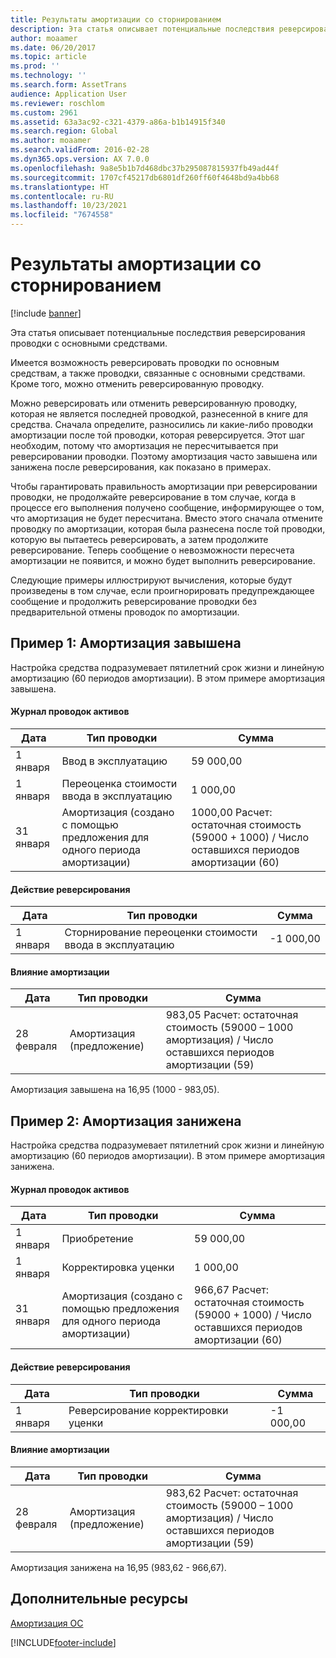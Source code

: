 ```yaml
---
title: Результаты амортизации со сторнированием
description: Эта статья описывает потенциальные последствия реверсирования проводки с основными средствами.
author: moaamer
ms.date: 06/20/2017
ms.topic: article
ms.prod: ''
ms.technology: ''
ms.search.form: AssetTrans
audience: Application User
ms.reviewer: roschlom
ms.custom: 2961
ms.assetid: 63a3ac92-c321-4379-a86a-b1b14915f340
ms.search.region: Global
ms.author: moaamer
ms.search.validFrom: 2016-02-28
ms.dyn365.ops.version: AX 7.0.0
ms.openlocfilehash: 9a8e5b1b7d468dbc37b295087815937fb49ad44f
ms.sourcegitcommit: 1707cf45217db6801df260ff60f4648bd9a4bb68
ms.translationtype: HT
ms.contentlocale: ru-RU
ms.lasthandoff: 10/23/2021
ms.locfileid: "7674558"
---
```

# <a name="depreciation-effects-with-reversals"></a>Результаты амортизации со сторнированием

[!include [banner](../includes/banner.md)]

Эта статья описывает потенциальные последствия реверсирования проводки с основными средствами. 

Имеется возможность реверсировать проводки по основным средствам, а также проводки, связанные с основными средствами. Кроме того, можно отменить реверсированную проводку. 

Можно реверсировать или отменить реверсированную проводку, которая не является последней проводкой, разнесенной в книге для средства. Сначала определите, разносились ли какие-либо проводки амортизации после той проводки, которая реверсируется. Этот шаг необходим, потому что амортизация не пересчитывается при реверсировании проводки. Поэтому амортизация часто завышена или занижена после реверсирования, как показано в примерах. 

Чтобы гарантировать правильность амортизации при реверсировании проводки, не продолжайте реверсирование в том случае, когда в процессе его выполнения получено сообщение, информирующее о том, что амортизация не будет пересчитана. Вместо этого сначала отмените проводку по амортизации, которая была разнесена после той проводки, которую вы пытаетесь реверсировать, а затем продолжите реверсирование. Теперь сообщение о невозможности пересчета амортизации не появится, и можно будет выполнить реверсирование. 

Следующие примеры иллюстрируют вычисления, которые будут произведены в том случае, если проигнорировать предупреждающее сообщение и продолжить реверсирование проводки без предварительной отмены проводок по амортизации.

## <a name="example-1-depreciation-is-overstated"></a>Пример 1: Амортизация завышена
Настройка средства подразумевает пятилетний срок жизни и линейную амортизацию (60 периодов амортизации). В этом примере амортизация завышена.
#### <a name="asset-transaction-history"></a>Журнал проводок активов

| Дата       | Тип проводки                                                          | Сумма                                    |
|------------|---------------------------------------------------------------------------|-------------------------------------------|
| 1 января  | Ввод в эксплуатацию                                                               | 59 000,00                                 |
| 1 января  | Переоценка стоимости ввода в эксплуатацию                                                    | 1 000,00                                  |
| 31 января | Амортизация (создано с помощью предложения для одного периода амортизации) | 1000,00 Расчет: остаточная стоимость (59000 + 1000) / Число оставшихся периодов амортизации (60) |

#### <a name="reversal-action"></a>Действие реверсирования

| Дата      | Тип проводки                | Сумма    |
|-----------|---------------------------------|-----------|
| 1 января | Сторнирование переоценки стоимости ввода в эксплуатацию | -1 000,00 |

#### <a name="depreciation-effect"></a>Влияние амортизации

| Дата        | Тип проводки        | Сумма                                                                                |
|-------------|-------------------------|---------------------------------------------------------------------------------------|
| 28 февраля | Амортизация (предложение) | 983,05 Расчет: остаточная стоимость (59000 – 1000 амортизация) / Число оставшихся периодов амортизации (59) |

Амортизация завышена на 16,95 (1000 - 983,05).

## <a name="example-2-depreciation-is-understated"></a>Пример 2: Амортизация занижена
Настройка средства подразумевает пятилетний срок жизни и линейную амортизацию (60 периодов амортизации). В этом примере амортизация занижена.
#### <a name="asset-transaction-history"></a>Журнал проводок активов

| Дата       | Тип проводки                                                          | Сумма                                      |
|------------|---------------------------------------------------------------------------|---------------------------------------------|
| 1 января  | Приобретение                                                               | 59 000,00                                   |
| 1 января  | Корректировка уценки                                                     | 1 000,00                                    |
| 31 января | Амортизация (создано с помощью предложения для одного периода амортизации) | 966,67 Расчет: остаточная стоимость (59000 + 1000) / Число оставшихся периодов амортизации (60) |

#### <a name="reversal-action"></a>Действие реверсирования

| Дата      | Тип проводки               | Сумма    |
|-----------|--------------------------------|-----------|
| 1 января | Реверсирование корректировки уценки | -1 000,00 |

#### <a name="depreciation-effect"></a>Влияние амортизации

| Дата        | Тип проводки        | Сумма                                                                                       |
|-------------|-------------------------|----------------------------------------------------------------------------------------------|
| 28 февраля | Амортизация (предложение) | 983,62 Расчет: остаточная стоимость (59000 – 1000 амортизация) / Число оставшихся периодов амортизации (59) |

Амортизация занижена на 16,95 (983,62 - 966,67).



## <a name="additional-resources"></a>Дополнительные ресурсы

[Амортизация ОС](fixed-asset-depreciation.md)





[!INCLUDE[footer-include](../../includes/footer-banner.md)]
